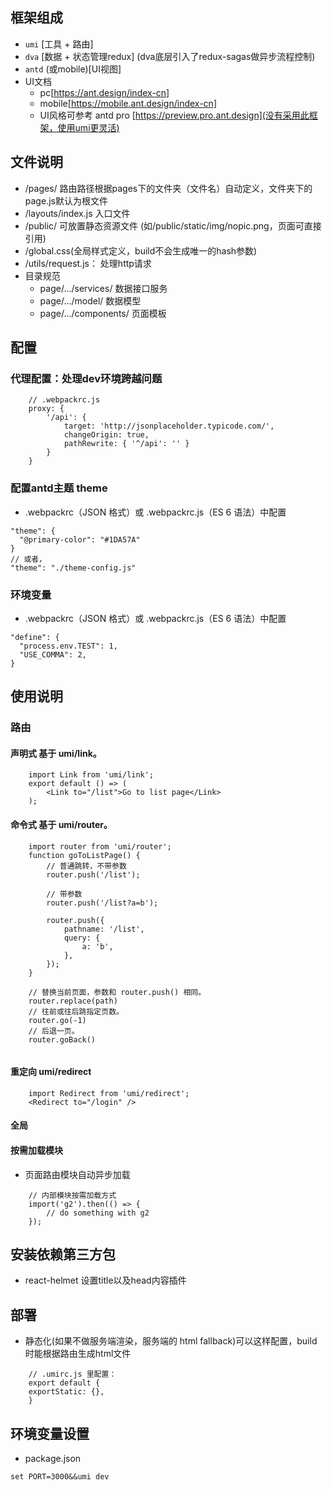 ## 框架组成
- `umi` [工具 + 路由]
- `dva` [数据 + 状态管理redux] (dva底层引入了redux-sagas做异步流程控制)
- `antd` (或mobile)[UI视图]
- UI文档
    - pc[https://ant.design/index-cn]
    - mobile[https://mobile.ant.design/index-cn]
    - UI风格可参考 antd pro [https://preview.pro.ant.design](没有采用此框架，使用umi更灵活)


## 文件说明
- /pages/ 路由路径根据pages下的文件夹（文件名）自动定义，文件夹下的page.js默认为根文件
- /layouts/index.js 入口文件
- /public/ 可放置静态资源文件 (如/public/static/img/nopic.png，页面可直接引用<img src="static/img/nopic.png" alt="" />)
- /global.css(全局样式定义，build不会生成唯一的hash参数)
- /utils/request.js： 处理http请求
- 目录规范 
    - page/.../services/ 数据接口服务
    - page/.../model/ 数据模型
    - page/.../components/ 页面模板

## 配置
### 代理配置：处理dev环境跨越问题
```
    // .webpackrc.js
    proxy: {
        '/api': {
            target: 'http://jsonplaceholder.typicode.com/',
            changeOrigin: true,
            pathRewrite: { '^/api': '' }
        }
    }
```

### 配置antd主题 theme
- .webpackrc（JSON 格式）或 .webpackrc.js（ES 6 语法）中配置
```
"theme": {
  "@primary-color": "#1DA57A"
}
// 或者，
"theme": "./theme-config.js"
```
### 环境变量
- .webpackrc（JSON 格式）或 .webpackrc.js（ES 6 语法）中配置
```
"define": {
  "process.env.TEST": 1,
  "USE_COMMA": 2,
}
```

## 使用说明

### 路由
#### 声明式 基于 umi/link。
```
    import Link from 'umi/link';
    export default () => (
        <Link to="/list">Go to list page</Link>
    );
```

#### 命令式 基于 umi/router。
```
    import router from 'umi/router';
    function goToListPage() {
        // 普通跳转，不带参数
        router.push('/list');

        // 带参数
        router.push('/list?a=b');

        router.push({
            pathname: '/list',
            query: {
                a: 'b',
            },
        });
    }

    // 替换当前页面，参数和 router.push() 相同。
    router.replace(path)
    // 往前或往后跳指定页数。
    router.go(-1)
    // 后退一页。
    router.goBack()


```
####  重定向 umi/redirect
```
    import Redirect from 'umi/redirect';
    <Redirect to="/login" />
```

#### 全局

#### 按需加载模块
- 页面路由模块自动异步加载
```
    // 内部模块按需加载方式 
    import('g2').then(() => {
        // do something with g2
    });
```

## 安装依赖第三方包
- react-helmet 设置title以及head内容插件

## 部署

- 静态化(如果不做服务端渲染，服务端的 html fallback)可以这样配置，build时能根据路由生成html文件
```
    // .umirc.js 里配置：
    export default {
    exportStatic: {},
    }
```

## 环境变量设置
- package.json
```
set PORT=3000&&umi dev
```